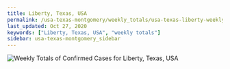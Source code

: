 ```yaml
---
title: Liberty, Texas, USA
permalink: /usa-texas-montgomery/weekly_totals/usa-texas-liberty-weekly_totals.html
last_updated: Oct 27, 2020
keywords: ["Liberty, Texas, USA", "weekly totals"]
sidebar: usa-texas-montgomery_sidebar
---
```


![Weekly Totals of Confirmed Cases for Liberty, Texas, USA](/covid_tracker/images/graphs/usa-texas-liberty-weekly_totals_graph.png)
